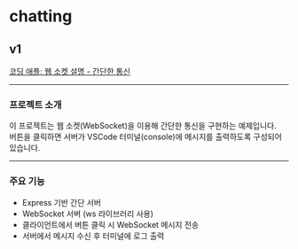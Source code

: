 # chatting

## v1

[코딩 애플: 웹 소켓 설명 - 간단한 통신](https://www.youtube.com/watch?v=yXPCg5eupGM)

---

### 프로젝트 소개

이 프로젝트는 웹 소켓(WebSocket)을 이용해 간단한 통신을 구현하는 예제입니다.  
버튼을 클릭하면 서버가 VSCode 터미널(console)에 메시지를 출력하도록 구성되어 있습니다.

---

### 주요 기능

- Express 기반 간단 서버  
- WebSocket 서버 (ws 라이브러리 사용)  
- 클라이언트에서 버튼 클릭 시 WebSocket 메시지 전송  
- 서버에서 메시지 수신 후 터미널에 로그 출력  
